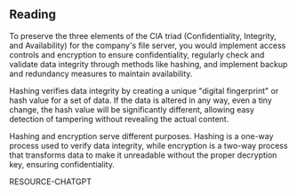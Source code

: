 ## Reading 

To preserve the three elements of the CIA triad (Confidentiality, Integrity, and Availability) for the company's file server, you would implement access controls and encryption to ensure confidentiality, regularly check and validate data integrity through methods like hashing, and implement backup and redundancy measures to maintain availability.

Hashing verifies data integrity by creating a unique "digital fingerprint" or hash value for a set of data. If the data is altered in any way, even a tiny change, the hash value will be significantly different, allowing easy detection of tampering without revealing the actual content.

Hashing and encryption serve different purposes. Hashing is a one-way process used to verify data integrity, while encryption is a two-way process that transforms data to make it unreadable without the proper decryption key, ensuring confidentiality.


RESOURCE-CHATGPT
